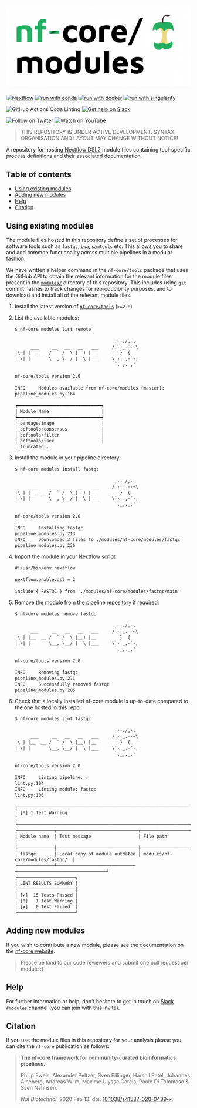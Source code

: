 # ![nf-core/modules](docs/images/nfcore-modules_logo.png)

[![Nextflow](https://img.shields.io/badge/nextflow%20DSL2-%E2%89%A521.10.3-23aa62.svg?labelColor=000000)](https://www.nextflow.io/)
[![run with conda](http://img.shields.io/badge/run%20with-conda-3EB049?labelColor=000000&logo=anaconda)](https://docs.conda.io/en/latest/)
[![run with docker](https://img.shields.io/badge/run%20with-docker-0db7ed?labelColor=000000&logo=docker)](https://www.docker.com/)
[![run with singularity](https://img.shields.io/badge/run%20with-singularity-1d355c.svg?labelColor=000000)](https://sylabs.io/docs/)

![GitHub Actions Coda Linting](https://github.com/nf-core/modules/workflows/Code%20Linting/badge.svg)
[![Get help on Slack](http://img.shields.io/badge/slack-nf--core%20%23modules-4A154B?labelColor=000000&logo=slack)](https://nfcore.slack.com/channels/modules)

[![Follow on Twitter](http://img.shields.io/badge/twitter-%40nf__core-1DA1F2?labelColor=000000&logo=twitter)](https://twitter.com/nf_core)
[![Watch on YouTube](http://img.shields.io/badge/youtube-nf--core-FF0000?labelColor=000000&logo=youtube)](https://www.youtube.com/c/nf-core)

> THIS REPOSITORY IS UNDER ACTIVE DEVELOPMENT. SYNTAX, ORGANISATION AND LAYOUT MAY CHANGE WITHOUT NOTICE!

A repository for hosting [Nextflow DSL2](https://www.nextflow.io/docs/latest/dsl2.html) module files containing tool-specific process definitions and their associated documentation.

## Table of contents

- [Using existing modules](#using-existing-modules)
- [Adding new modules](#adding-new-modules)
- [Help](#help)
- [Citation](#citation)

## Using existing modules

The module files hosted in this repository define a set of processes for software tools such as `fastqc`, `bwa`, `samtools` etc. This allows you to share and add common functionality across multiple pipelines in a modular fashion.

We have written a helper command in the `nf-core/tools` package that uses the GitHub API to obtain the relevant information for the module files present in the [`modules/`](modules/) directory of this repository. This includes using `git` commit hashes to track changes for reproducibility purposes, and to download and install all of the relevant module files.

1. Install the latest version of [`nf-core/tools`](https://github.com/nf-core/tools#installation) (`>=2.0`)
2. List the available modules:

   ```console
   $ nf-core modules list remote

                                         ,--./,-.
         ___     __   __   __   ___     /,-._.--~\
   |\ | |__  __ /  ` /  \ |__) |__         }  {
   | \| |       \__, \__/ |  \ |___     \`-._,-`-,
                                         `._,._,'

   nf-core/tools version 2.0

   INFO     Modules available from nf-core/modules (master):                       pipeline_modules.py:164

   ┏━━━━━━━━━━━━━━━━━━━━━━━━━━━━━━━━┓
   ┃ Module Name                    ┃
   ┡━━━━━━━━━━━━━━━━━━━━━━━━━━━━━━━━┩
   │ bandage/image                  │
   │ bcftools/consensus             │
   │ bcftools/filter                │
   │ bcftools/isec                  │
   ..truncated..
   ```

3. Install the module in your pipeline directory:

   ```console
   $ nf-core modules install fastqc

                                         ,--./,-.
         ___     __   __   __   ___     /,-._.--~\
   |\ | |__  __ /  ` /  \ |__) |__         }  {
   | \| |       \__, \__/ |  \ |___     \`-._,-`-,
                                         `._,._,'

   nf-core/tools version 2.0

   INFO     Installing fastqc                                                      pipeline_modules.py:213
   INFO     Downloaded 3 files to ./modules/nf-core/modules/fastqc                 pipeline_modules.py:236
   ```

4. Import the module in your Nextflow script:

   ```nextflow
   #!/usr/bin/env nextflow

   nextflow.enable.dsl = 2

   include { FASTQC } from './modules/nf-core/modules/fastqc/main'
   ```

5. Remove the module from the pipeline repository if required:

   ```console
   $ nf-core modules remove fastqc

                                         ,--./,-.
         ___     __   __   __   ___     /,-._.--~\
   |\ | |__  __ /  ` /  \ |__) |__         }  {
   | \| |       \__, \__/ |  \ |___     \`-._,-`-,
                                         `._,._,'

   nf-core/tools version 2.0

   INFO     Removing fastqc                                                        pipeline_modules.py:271
   INFO     Successfully removed fastqc                                            pipeline_modules.py:285
   ```

6. Check that a locally installed nf-core module is up-to-date compared to the one hosted in this repo:

   ```console
   $ nf-core modules lint fastqc

                                         ,--./,-.
         ___     __   __   __   ___     /,-._.--~\
   |\ | |__  __ /  ` /  \ |__) |__         }  {
   | \| |       \__, \__/ |  \ |___     \`-._,-`-,
                                         `._,._,'

   nf-core/tools version 2.0

   INFO     Linting pipeline: .                                                    lint.py:104
   INFO     Linting module: fastqc                                                 lint.py:106

   ╭─────────────────────────────────────────────────────────────────────────────────╮
   │ [!] 1 Test Warning                                                              │
   ╰─────────────────────────────────────────────────────────────────────────────────╯
   ╭──────────────┬───────────────────────────────┬──────────────────────────────────╮
   │ Module name  │ Test message                  │ File path                        │
   ├──────────────┼───────────────────────────────┼──────────────────────────────────┤
   │ fastqc       │ Local copy of module outdated │ modules/nf-core/modules/fastqc/  │
   ╰──────────────┴────────────────────────────── ┴──────────────────────────────────╯
   ╭──────────────────────╮
   │ LINT RESULTS SUMMARY │
   ├──────────────────────┤
   │ [✔]  15 Tests Passed │
   │ [!]   1 Test Warning │
   │ [✗]   0 Test Failed  │
   ╰──────────────────────╯
   ```

## Adding new modules

If you wish to contribute a new module, please see the documentation on the [nf-core website](https://nf-co.re/developers/modules#writing-a-new-module-reference).

> Please be kind to our code reviewers and submit one pull request per module :)

## Help

For further information or help, don't hesitate to get in touch on [Slack `#modules` channel](https://nfcore.slack.com/channels/modules) (you can join with [this invite](https://nf-co.re/join/slack)).

## Citation

If you use the module files in this repository for your analysis please you can cite the `nf-core` publication as follows:

> **The nf-core framework for community-curated bioinformatics pipelines.**
>
> Philip Ewels, Alexander Peltzer, Sven Fillinger, Harshil Patel, Johannes Alneberg, Andreas Wilm, Maxime Ulysse Garcia, Paolo Di Tommaso & Sven Nahnsen.
>
> _Nat Biotechnol._ 2020 Feb 13. doi: [10.1038/s41587-020-0439-x](https://dx.doi.org/10.1038/s41587-020-0439-x).

<!---

### Offline usage

If you want to use an existing module file available in `nf-core/modules`, and you're running on a system that has no internet connection, you'll need to download the repository (e.g. `git clone https://github.com/nf-core/modules.git`) and place it in a location that is visible to the file system on which you are running the pipeline. Then run the pipeline by creating a custom config file called e.g. `custom_module.conf` containing the following information:

```bash
include /path/to/downloaded/modules/directory/
```

Then you can run the pipeline by directly passing the additional config file with the `-c` parameter:

```bash
nextflow run /path/to/pipeline/ -c /path/to/custom_module.conf
```

> Note that the nf-core/tools helper package has a `download` command to download all required pipeline
> files + singularity containers + institutional configs + modules in one go for you, to make this process easier.

# New test data created for the module- sequenzautils/bam2seqz
The new test data is an output from another module- sequenzautils/bcwiggle- (which uses sarscov2 genome fasta file as an input).
-->
